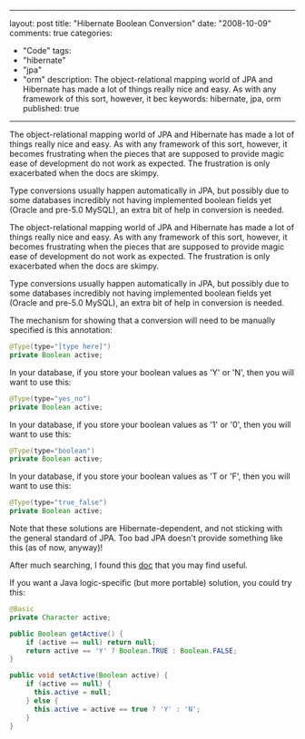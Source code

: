 
---
layout: post
title: "Hibernate Boolean Conversion"
date: "2008-10-09"
comments: true
categories:
  - "Code"
tags:
  - "hibernate"
  - "jpa"
  - "orm"
description: The object-relational mapping world of JPA and Hibernate has made a lot of things really nice and easy.  As with any framework of this sort, however, it bec
keywords: hibernate, jpa, orm
published: true
---

The object-relational mapping world of JPA and Hibernate has made a lot of things really nice and easy.  As with any framework of this sort, however, it becomes frustrating when the pieces that are supposed to provide magic ease of development do not work as expected.  The frustration is only exacerbated when the docs are skimpy.

Type conversions usually happen automatically in JPA, but possibly due to some databases incredibly not having implemented boolean fields yet (Oracle and pre-5.0 MySQL), an extra bit of help in conversion is needed.
<!--more-->

The object-relational mapping world of JPA and Hibernate has made a lot of things really nice and easy.  As with any framework of this sort, however, it becomes frustrating when the pieces that are supposed to provide magic ease of development do not work as expected.  The frustration is only exacerbated when the docs are skimpy.

Type conversions usually happen automatically in JPA, but possibly due to some databases incredibly not having implemented boolean fields yet (Oracle and pre-5.0 MySQL), an extra bit of help in conversion is needed.

The mechanism for showing that a conversion will need to be manually specified is this annotation:

```java
@Type(type="[type here]")
private Boolean active;
```

In your database, if you store your boolean values as 'Y' or 'N', then you will want to use this:

```java
@Type(type="yes_no")
private Boolean active;
```

In your database, if you store your boolean values as '1' or '0', then you will want to use this:

```java
@Type(type="boolean")
private Boolean active;
```

In your database, if you store your boolean values as 'T or 'F', then you will want to use this:

```java
@Type(type="true_false")
private Boolean active;
```

Note that these solutions are Hibernate-dependent, and not sticking with the general standard of JPA.  Too bad JPA doesn't provide something like this (as of now, anyway)!

After much searching, I found this <a href="http://www.hibernate.org/hib_docs/reference/en/html/mapping-types.html">doc</a> that you may find useful.

If you want a Java logic-specific (but more portable) solution, you could try this:

```java
@Basic
private Character active;

public Boolean getActive() {
    if (active == null) return null;
    return active == 'Y' ? Boolean.TRUE : Boolean.FALSE;
}

public void setActive(Boolean active) {
    if (active == null) {
      this.active = null;
    } else {
      this.active = active == true ? 'Y' : 'N';
    }
}
```


  
